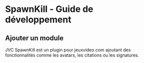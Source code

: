 SpawnKill - Guide de développement
=========

Ajouter un module
-----------------

JVC SpawnKill est un plugin pour jeuxvideo.com ajoutant des fonctionnalités comme les avatars, les citations ou les signatures.
